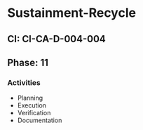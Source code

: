 # Sustainment-Recycle

## CI: CI-CA-D-004-004
## Phase: 11

### Activities
- Planning
- Execution
- Verification
- Documentation
